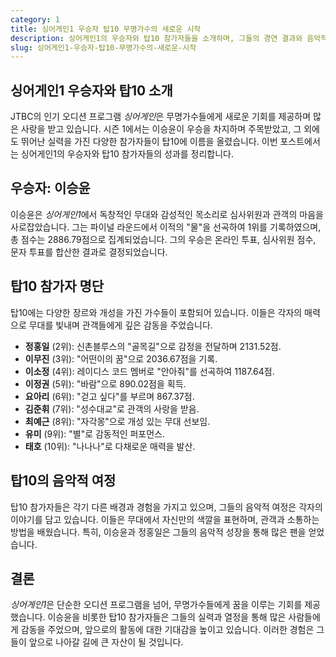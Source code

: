 ```yaml
---
category: 1
title: 싱어게인1 우승자 탑10 무명가수의 새로운 시작
description: 싱어게인1의 우승자와 탑10 참가자들을 소개하며, 그들의 경연 결과와 음악적 여정을 정리합니다.
slug: 싱어게인1-우승자-탑10-무명가수의-새로운-시작
---
```

## **싱어게인1 우승자와 탑10 소개**

JTBC의 인기 오디션 프로그램 *싱어게인*은 무명가수들에게 새로운 기회를 제공하며 많은 사랑을 받고 있습니다. 시즌 1에서는 이승윤이 우승을 차지하며 주목받았고, 그 외에도 뛰어난 실력을 가진 다양한 참가자들이 탑10에 이름을 올렸습니다. 이번 포스트에서는 싱어게인1의 우승자와 탑10 참가자들의 성과를 정리합니다.

## **우승자: 이승윤**

이승윤은 *싱어게인1*에서 독창적인 무대와 감성적인 목소리로 심사위원과 관객의 마음을 사로잡았습니다. 그는 파이널 라운드에서 이적의 "물"을 선곡하여 1위를 기록하였으며, 총 점수는 2886.79점으로 집계되었습니다. 그의 우승은 온라인 투표, 심사위원 점수, 문자 투표를 합산한 결과로 결정되었습니다.

## **탑10 참가자 명단**

탑10에는 다양한 장르와 개성을 가진 가수들이 포함되어 있습니다. 이들은 각자의 매력으로 무대를 빛내며 관객들에게 깊은 감동을 주었습니다.

- **정홍일** (2위): 신촌블루스의 "골목길"으로 감정을 전달하며 2131.52점.
- **이무진** (3위): "어떤이의 꿈"으로 2036.67점을 기록.
- **이소정** (4위): 레이디스 코드 멤버로 "안아줘"를 선곡하여 1187.64점.
- **이정권** (5위): "바람"으로 890.02점을 획득.
- **요아리** (6위): "걷고 싶다"를 부르며 867.37점.
- **김준휘** (7위): "성수대교"로 관객의 사랑을 받음.
- **최예근** (8위): "자각몽"으로 개성 있는 무대 선보임.
- **유미** (9위): "별"로 감동적인 퍼포먼스.
- **태호** (10위): "나나나"로 다채로운 매력을 발산.

## **탑10의 음악적 여정**

탑10 참가자들은 각기 다른 배경과 경험을 가지고 있으며, 그들의 음악적 여정은 각자의 이야기를 담고 있습니다. 이들은 무대에서 자신만의 색깔을 표현하며, 관객과 소통하는 방법을 배웠습니다. 특히, 이승윤과 정홍일은 그들의 음악적 성장을 통해 많은 팬을 얻었습니다.

## **결론**

*싱어게인1*은 단순한 오디션 프로그램을 넘어, 무명가수들에게 꿈을 이루는 기회를 제공했습니다. 이승윤을 비롯한 탑10 참가자들은 그들의 실력과 열정을 통해 많은 사람들에게 감동을 주었으며, 앞으로의 활동에 대한 기대감을 높이고 있습니다. 이러한 경험은 그들이 앞으로 나아갈 길에 큰 자산이 될 것입니다.